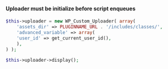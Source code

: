 #### Uploader must be initialize before script enqueues

```php
$this->uploader = new WP_Custom_Uploader( array(
    'assets_dir' => PLUGINNAME_URL . '/includes/classes/',
    'advanced_variable' => array(
    'user_id' => get_current_user_id(),
    ),
) );

$this->uploader->display();
```